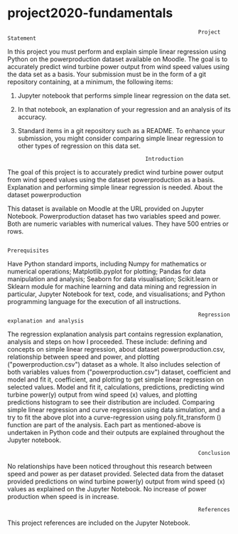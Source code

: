 # project2020-fundamentals

                                                                Project Statement

In this project you must perform and explain simple linear regression using Python on the powerproduction dataset available on Moodle. The goal is to accurately predict wind turbine power output from wind speed values using the data set as a basis. Your submission must be in the form of a git repository containing, at a minimum, the following items:
1.	Jupyter notebook that performs simple linear regression on the data set.
2.	In that notebook, an explanation of your regression and an analysis of its accuracy.
3.	Standard items in a git repository such as a README. To enhance your submission, you might consider comparing simple linear regression to other types of regression on this data set.

				                                Introduction

The goal of this project is to accurately predict wind turbine power output from wind speed values using the dataset powerproduction as a basis. Explanation and performing simple linear regression is needed. 
               		                                              About the dataset powerproduction

This dataset is available on Moodle at the URL provided on Jupyter Notebook. Powerproduction dataset has two variables speed and power. Both are numeric variables with numerical values. They have 500 entries or rows. 

                                                                Prerequisites
Have Python standard imports, including Numpy for mathematics or numerical operations; Matplotlib.pyplot for plotting; Pandas for data manipulation and analysis; Seaborn for data visualisation; Scikit.learn or Sklearn module for machine learning and data mining and regression in particular, Jupyter Notebook for text, code, and visualisations; and Python programming language for the execution of all instructions.
 				                                                        
                                                                Regression explanation and analysis
                                                                                                 
The regression explanation analysis part contains regression explanation, analysis and steps on how I proceeded. These include: defining and concepts on simple linear regression, about dataset powerproduction.csv, relationship between speed and power, and plotting ("powerproduction.csv") dataset as a whole. It also includes selection of both variables values from ("powerproduction.csv") dataset, coefficient and model and fit it, coefficient, and plotting to get simple linear regression on selected values. Model and fit it, calculations, predictions, predicting wind turbine power(y) output from wind speed (x) values, and plotting predictions histogram to see their distribution are included. Comparing simple linear regression and curve regression using data simulation, and a try to fit the above plot into a curve-regression using poly.fit_transform () function are part of the analysis. Each part as mentioned-above is undertaken in Python code and their outputs are explained throughout the Jupyter notebook. 
				
                                                                Conclusion

No relationships have been noticed throughout this research between speed and power as per dataset provided.  Selected data from the dataset provided predictions on wind turbine power(y) output from wind speed (x) values as explained on the Jupyter Notebook. No increase of power production when speed is in increase.

                                                                References 

This project references are included on the Jupyter Notebook.


